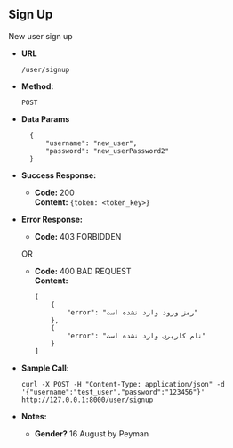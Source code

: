 **Sign Up**
----
   New user sign up

* **URL**

      /user/signup

* **Method:**
  
   `POST`
  
* **Data Params**

        {
            "username": "new_user",
            "password": "new_userPassword2"
        }

* **Success Response:**
  
  * **Code:** 200 <br />
    **Content:** `{token: <token_key>}`
 
* **Error Response:**

  * **Code:** 403 FORBIDDEN <br />

  OR

  * **Code:** 400 BAD REQUEST <br />
    **Content:** 
    
        [
            {
                "error": "رمز ورود وارد نشده است"
            },
            {
                "error": "نام کاربری وارد نشده است"
            }
        ]

* **Sample Call:**

      curl -X POST -H "Content-Type: application/json" -d '{"username":"test_user","password":"123456"}' http://127.0.0.1:8000/user/signup
* **Notes:**
    
    * **Gender?** 16 August by Peyman